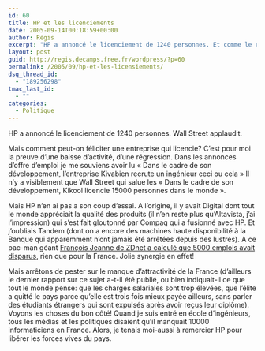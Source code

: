 ```yaml
---
id: 60
title: HP et les licenciements
date: 2005-09-14T00:18:59+00:00
author: Régis
excerpt: "HP a annoncé le licenciement de 1240 personnes. Et comme le chiffre d'affaire d'un employé de HP est de 500000$ quand celui d'un employé de Dell est près du double (900000$), Wall Street se réjouit de cette réduction d'effectif."
layout: post
guid: http://regis.decamps.free.fr/wordpress/?p=60
permalink: /2005/09/hp-et-les-licensiements/
dsq_thread_id:
  - "189256298"
tmac_last_id:
  - ""
categories:
  - Politique
---
```

HP a annoncé le licenciement de 1240 personnes. Wall Street applaudit.

Mais comment peut-on féliciter une entreprise qui licencie? C&rsquo;est pour moi la preuve d&rsquo;une baisse d&rsquo;activité, d&rsquo;une régression. Dans les annonces d&rsquo;offre d&#8217;emploi je me souviens avoir lu « Dans le cadre de son développement, l&rsquo;entreprise Kivabien recrute un ingénieur ceci ou cela » Il n&rsquo;y a visiblement que Wall Street qui salue les « Dans le cadre de son développement, Kikool licencie 15000 personnes dans le monde ».

Mais HP n&rsquo;en ai pas a son coup d&rsquo;essai. A l&rsquo;origine, il y avait Digital dont tout le monde appréciait la qualité des produits (il n&rsquo;en reste plus qu&rsquo;Altavista, j&rsquo;ai l&rsquo;impression) qui s&rsquo;est fait gloutonné par Compaq qui a fusionné avec HP. Et j&rsquo;oubliais Tandem (dont on a encore des machines haute disponibilité à la Banque qui apparemment n&rsquo;ont jamais été arrêtées depuis des lustres). A ce pac-man géant [François Jeanne de ZDnet a calculé que 5000 emplois avait disparus](http://blogs.zdnet.fr/index.php/2005/09/13/licenciements-chez-hp-une-grosse-erreur-de-calculette/), rien que pour la France. Jolie synergie en effet!

Mais arrêtons de pester sur le manque d&rsquo;attractivité de la France (d&rsquo;ailleurs le dernier rapport sur ce sujet a-t-il été publié, ou bien indiquait-il ce que tout le monde pense: que les charges salariales sont trop élevées, que l&rsquo;élite a quitté le pays parce qu&rsquo;elle est trois fois mieux payée ailleurs, sans parler des étudiants étrangers qui sont expulsés après avoir reçus leur diplôme). Voyons les choses du bon côté! Quand je suis entré en école d&rsquo;ingénieurs, tous les médias et les politiques disaient qu&rsquo;il manquait 10000 informaticiens en France. Alors, je tenais moi-aussi à remercier HP pour libérer les forces vives du pays.